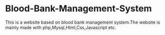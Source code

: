 # Blood-Bank-Management-System
This is a website based on blood bank management system.The website is mainly made with php,Mysql,Html,Css,Javascript etc.


